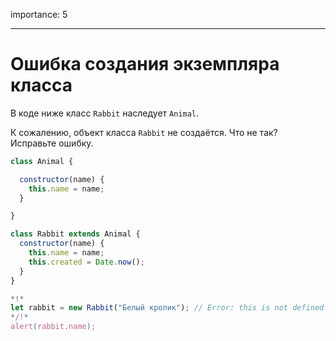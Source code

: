 importance: 5

---

# Ошибка создания экземпляра класса

В коде ниже класс `Rabbit` наследует `Animal`.

К сожалению, объект класса `Rabbit` не создаётся. Что не так? Исправьте ошибку.

```js run
class Animal {

  constructor(name) {
    this.name = name;
  }

}

class Rabbit extends Animal {
  constructor(name) {  
    this.name = name;
    this.created = Date.now();
  }
}

*!*
let rabbit = new Rabbit("Белый кролик"); // Error: this is not defined
*/!*
alert(rabbit.name);
```
